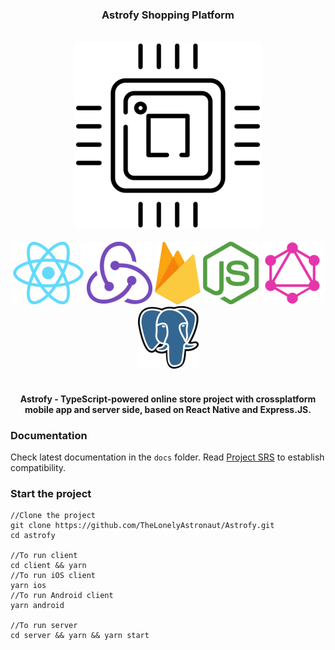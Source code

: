 <div align="center"><h3>Astrofy Shopping Platform</h3></div>
<br/>
<div align="center" >
    <img src="./docs/images/chip_resized.png"/>
</div>
<br/>
<div align="center">
    <img src="./docs/images/react_resized.png"/> 
    <img src="./docs/images/redux_resized.png"/>
    <img src="./docs/images/firebase.png"/>
    <img src="./docs/images/nodejs.png"/>
    <img src="./docs/images/graphql.png"/>
    <img src="./docs/images/postgres.png"/>
</div>
<br/>
<div align="center">
<h4>Astrofy - TypeScript-powered online store project with crossplatform mobile app and server side, based on React Native and Express.JS.</h4>
</div>

### Documentation
Check latest documentation in the <code>docs</code> folder.
Read [Project SRS](./docs/SRS.md) to establish compatibility.

### Start the project
    //Clone the project
    git clone https://github.com/TheLonelyAstronaut/Astrofy.git
    cd astrofy

    //To run client
    cd client && yarn
    //To run iOS client
    yarn ios
    //To run Android client
    yarn android

    //To run server
    cd server && yarn && yarn start
